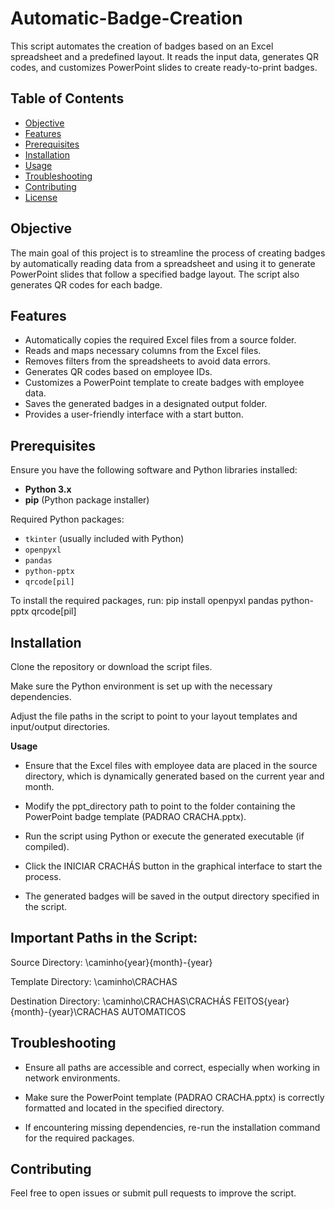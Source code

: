 # Automatic-Badge-Creation
This script automates the creation of badges based on an Excel spreadsheet and a predefined layout. It reads the input data, generates QR codes, and customizes PowerPoint slides to create ready-to-print badges.

## Table of Contents

- [Objective](#objective)
- [Features](#features)
- [Prerequisites](#prerequisites)
- [Installation](#installation)
- [Usage](#usage)
- [Troubleshooting](#troubleshooting)
- [Contributing](#contributing)
- [License](#license)

## Objective

The main goal of this project is to streamline the process of creating badges by automatically reading data from a spreadsheet and using it to generate PowerPoint slides that follow a specified badge layout. The script also generates QR codes for each badge.

## Features

- Automatically copies the required Excel files from a source folder.
- Reads and maps necessary columns from the Excel files.
- Removes filters from the spreadsheets to avoid data errors.
- Generates QR codes based on employee IDs.
- Customizes a PowerPoint template to create badges with employee data.
- Saves the generated badges in a designated output folder.
- Provides a user-friendly interface with a start button.

## Prerequisites

Ensure you have the following software and Python libraries installed:

- **Python 3.x**
- **pip** (Python package installer)

Required Python packages:
- `tkinter` (usually included with Python)
- `openpyxl`
- `pandas`
- `python-pptx`
- `qrcode[pil]`

To install the required packages, run:
pip install openpyxl pandas python-pptx qrcode[pil]

## Installation
Clone the repository or download the script files.

Make sure the Python environment is set up with the necessary dependencies.

Adjust the file paths in the script to point to your layout templates and input/output directories.

**Usage**

- Ensure that the Excel files with employee data are placed in the source directory, which is dynamically generated based on the current year and month.

- Modify the ppt_directory path to point to the folder containing the PowerPoint badge template (PADRAO CRACHA.pptx).

- Run the script using Python or execute the generated executable (if compiled).

- Click the INICIAR CRACHÁS button in the graphical interface to start the process.

- The generated badges will be saved in the output directory specified in the script.

## Important Paths in the Script:
Source Directory: \\caminho\{year}\{month}-{year}

Template Directory: \\caminho\CRACHAS

Destination Directory: \\caminho\CRACHAS\CRACHÁS FEITOS\{year}\{month}-{year}\CRACHAS AUTOMATICOS

## Troubleshooting

- Ensure all paths are accessible and correct, especially when working in network environments.

- Make sure the PowerPoint template (PADRAO CRACHA.pptx) is correctly formatted and located in the specified directory.

- If encountering missing dependencies, re-run the installation command for the required packages.

## Contributing
Feel free to open issues or submit pull requests to improve the script.
